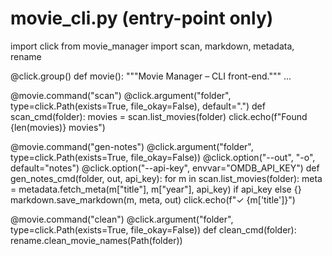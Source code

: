 # movie_cli.py  (entry-point only)
import click
from movie_manager import scan, markdown, metadata, rename

@click.group()
def movie():
    """Movie Manager – CLI front-end."""
    ...

@movie.command("scan")
@click.argument("folder", type=click.Path(exists=True, file_okay=False), default=".")
def scan_cmd(folder):
    movies = scan.list_movies(folder)
    click.echo(f"Found {len(movies)} movies")

@movie.command("gen-notes")
@click.argument("folder", type=click.Path(exists=True, file_okay=False))
@click.option("--out", "-o", default="notes")
@click.option("--api-key", envvar="OMDB_API_KEY")
def gen_notes_cmd(folder, out, api_key):
    for m in scan.list_movies(folder):
        meta = metadata.fetch_meta(m["title"], m["year"], api_key) if api_key else {}
        markdown.save_markdown(m, meta, out)
        click.echo(f"✓ {m['title']}")

@movie.command("clean")
@click.argument("folder", type=click.Path(exists=True, file_okay=False))
def clean_cmd(folder):
    rename.clean_movie_names(Path(folder))
